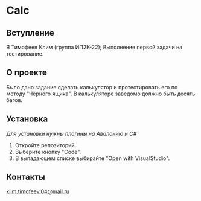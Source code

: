 # Calc
## Вступление
Я Тимофеев Клим (группа ИП2К-22); Выполнение первой задачи на тестирование.
## О проекте
Было дано задание сделать калькулятор и протестировать его по методу "Чёрного ящика". В калькуляторе заведомо должно быть десять багов.
## Установка
*Для установки нужны плагины на Авалонию и С#*
1) Откройте репозиторий.
2) Выберите кнопку "Code".
3) В выпадающем списке выбирайте "Open with VisualStudio".
## Контакты
klim.timofeev.04@mail.ru
